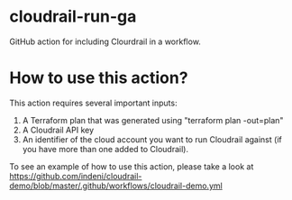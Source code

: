 # cloudrail-run-ga
GitHub action for including Clourdrail in a workflow.

# How to use this action?
This action requires several important inputs:
1. A Terraform plan that was generated using "terraform plan -out=plan"
2. A Cloudrail API key
3. An identifier of the cloud account you want to run Cloudrail against (if you have more than one added to Cloudrail).

To see an example of how to use this action, please take a look at https://github.com/indeni/cloudrail-demo/blob/master/.github/workflows/cloudrail-demo.yml
